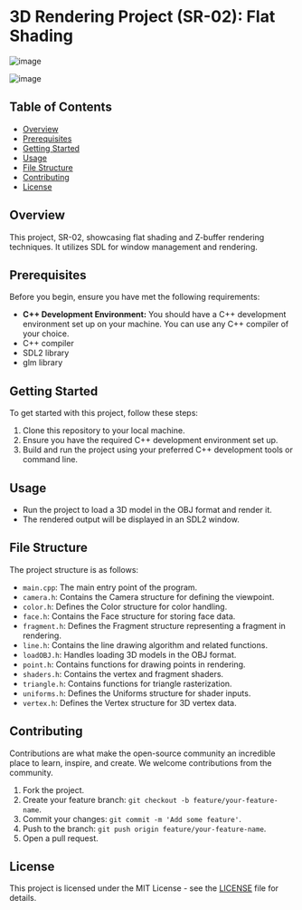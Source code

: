 # 3D Rendering Project (SR-02): Flat Shading
![image](https://github.com/TheKiesling/CG-Project-SpaceTravel/assets/84196494/e61a2fe9-50d9-4680-9a72-73d5f8f70aab)

![image](https://github.com/TheKiesling/CG-Project-SpaceTravel/assets/84196494/3ae14b02-20ca-4054-978e-a130be1ee983)



## Table of Contents
- [Overview](#overview)
- [Prerequisites](#prerequisites)
- [Getting Started](#getting-started)
- [Usage](#usage)
- [File Structure](#file-structure)
- [Contributing](#contributing)
- [License](#license)

## Overview
This project, SR-02, showcasing flat shading and Z-buffer rendering techniques. It utilizes SDL for window management and rendering.

## Prerequisites
Before you begin, ensure you have met the following requirements:
- **C++ Development Environment:** You should have a C++ development environment set up on your machine. You can use any C++ compiler of your choice.
- C++ compiler
- SDL2 library
- glm library

## Getting Started
To get started with this project, follow these steps:
1. Clone this repository to your local machine.
2. Ensure you have the required C++ development environment set up.
3. Build and run the project using your preferred C++ development tools or command line.

## Usage
- Run the project to load a 3D model in the OBJ format and render it.
- The rendered output will be displayed in an SDL2 window.

## File Structure
The project structure is as follows:
- `main.cpp`: The main entry point of the program.
- `camera.h`: Contains the Camera structure for defining the viewpoint.
- `color.h`: Defines the Color structure for color handling.
- `face.h`: Contains the Face structure for storing face data.
- `fragment.h`: Defines the Fragment structure representing a fragment in rendering.
- `line.h`: Contains the line drawing algorithm and related functions.
- `loadOBJ.h`: Handles loading 3D models in the OBJ format.
- `point.h`: Contains functions for drawing points in rendering.
- `shaders.h`: Contains the vertex and fragment shaders.
- `triangle.h`: Contains functions for triangle rasterization.
- `uniforms.h`: Defines the Uniforms structure for shader inputs.
- `vertex.h`: Defines the Vertex structure for 3D vertex data.

## Contributing
Contributions are what make the open-source community an incredible place to learn, inspire, and create. We welcome contributions from the community.

1. Fork the project.
2. Create your feature branch: `git checkout -b feature/your-feature-name`.
3. Commit your changes: `git commit -m 'Add some feature'`.
4. Push to the branch: `git push origin feature/your-feature-name`.
5. Open a pull request.

## License
This project is licensed under the MIT License - see the [LICENSE](LICENSE) file for details.

